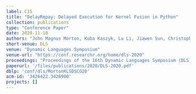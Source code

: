 ```yaml
---
label: C15
title: "DelayRepay: Delayed Execution for Kernel Fusion in Python"
collection: publications
type: "Conference Paper"
date: 2020-11-18
authors: "John Magnus Morton, Kuba Kaszyk, Lu Li, Jiawen Sun, Christophe Dubach, Michel Steuwer, Murray Cole, and Michael F. P. O’Boyle"
short-venue: DLS
venue: "Dynamic Languages Symposium"
venue-url: "https://conf.researchr.org/home/dls-2020"
proceedings: "Proceedings of the 16th Dynamic Languages Symposium (DLS), November 18, 2021"
paperurl: '/files/publications/2020/DLS-2020.pdf'
dblp: 'conf/dls/MortonKLSDSCO20'
acm-id: '3426422.3426980'
projects: []
---
```

